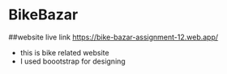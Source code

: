 # BikeBazar 
##website live link https://bike-bazar-assignment-12.web.app/

* this is bike related website
* I used boootstrap for designing


